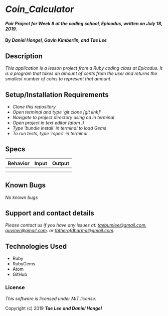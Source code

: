 # _Coin_Calculator_

#### _Pair Project for Week 8 at the coding school, Epicodus, written on July 18, 2019._

#### By _**Daniel Hongel, Gavin Kimberlin, and Tae Lee**_

## Description

_This application is a lesson project from a Ruby coding class at Epicodus. It is a program that takes an amount of cents from the user and returns the smallest number of coins to represent that amount._

## Setup/Installation Requirements

* _Clone this repository_
* _Open terminal and type 'git clone [git link]'_
* _Navigate to project directory using cd in terminal_
* _Open project in text editor (atom .)_
* _Type 'bundle install' in terminal to load Gems_
* _To run tests, type 'rspec' in terminal_

## Specs
| Behavior | Input | Output |
| ------------- |:-------------:| -----:|
| | | |
||||

## Known Bugs

_No known bugs_

## Support and contact details

_Please contact us if you have any issues at: taebumlee@gmail.com, guviner@gmail.com. or fatherofdharma@gmail.com._

## Technologies Used

* Ruby
* RubyGems
* Atom
* GitHub

### License
_This software is licensed under MIT license._

Copyright (c) 2019 **_Tae Lee and Daniel Hongel_**
